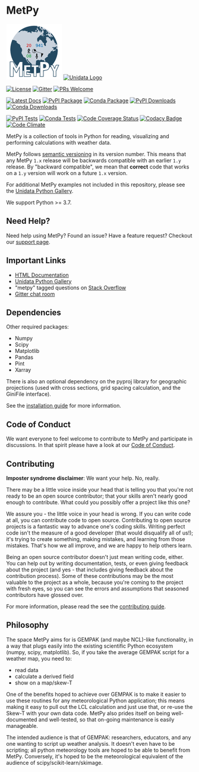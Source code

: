 MetPy
=====

[![MetPy Logo](https://github.com/Unidata/MetPy/raw/main/docs/_static/metpy_150x150.png)](https://unidata.github.io/MetPy/)
[![Unidata Logo](https://github.com/Unidata/MetPy/raw/main/docs/_static/unidata_150x150.png)](https://www.unidata.ucar.edu)

[![License](https://img.shields.io/pypi/l/metpy.svg)](https://pypi.python.org/pypi/MetPy/)
[![Gitter](https://badges.gitter.im/Unidata/MetPy.svg)](https://gitter.im/Unidata/MetPy?utm_source=badge&utm_medium=badge&utm_campaign=pr-badge)
[![PRs Welcome](https://img.shields.io/badge/PRs-welcome-brightgreen.svg?style=round-square)](https://egghead.io/series/how-to-contribute-to-an-open-source-project-on-github)

[![Latest Docs](https://github.com/Unidata/MetPy/workflows/Build%20Docs/badge.svg)](http://unidata.github.io/MetPy)
[![PyPI Package](https://img.shields.io/pypi/v/metpy.svg)](https://pypi.python.org/pypi/MetPy/)
[![Conda Package](https://anaconda.org/conda-forge/metpy/badges/version.svg)](https://anaconda.org/conda-forge/metpy)
[![PyPI Downloads](https://img.shields.io/pypi/dm/metpy.svg)](https://pypi.python.org/pypi/MetPy/)
[![Conda Downloads](https://anaconda.org/conda-forge/metpy/badges/downloads.svg)](https://anaconda.org/conda-forge/metpy)

[![PyPI Tests](https://github.com/Unidata/MetPy/workflows/PyPI%20Tests/badge.svg)](https://github.com/Unidata/MetPy/actions?query=workflow%3A%22PyPI+Tests%22)
[![Conda Tests](https://github.com/Unidata/MetPy/workflows/Conda%20Tests/badge.svg)](https://github.com/Unidata/MetPy/actions?query=workflow%3A%22Conda+Tests%22)
[![Code Coverage Status](https://codecov.io/github/Unidata/MetPy/coverage.svg?branch=main)](https://codecov.io/github/Unidata/MetPy?branch=main)
[![Codacy Badge](https://app.codacy.com/project/badge/Grade/2e64843f595c42e991457cb76fcfa769)](https://www.codacy.com/gh/Unidata/MetPy/dashboard)
[![Code Climate](https://codeclimate.com/github/Unidata/MetPy/badges/gpa.svg)](https://codeclimate.com/github/Unidata/MetPy)

MetPy is a collection of tools in Python for reading, visualizing and
performing calculations with weather data.

MetPy follows [semantic versioning](https://semver.org) in its version number. This means
that any MetPy ``1.x`` release will be backwards compatible with an earlier ``1.y`` release. By
"backward compatible", we mean that **correct** code that works on a ``1.y`` version will work
on a future ``1.x`` version.

For additional MetPy examples not included in this repository, please see the [Unidata Python
Gallery](https://unidata.github.io/python-gallery/).

We support Python >= 3.7.

Need Help?
----------

Need help using MetPy? Found an issue? Have a feature request? Checkout our
[support page](https://github.com/Unidata/MetPy/blob/main/SUPPORT.md).

Important Links
---------------

- [HTML Documentation](http://unidata.github.io/MetPy)
- [Unidata Python Gallery](https://unidata.github.io/python-gallery/)
- "metpy" tagged questions on [Stack Overflow](https://stackoverflow.com/questions/tagged/metpy)
- [Gitter chat room](https://gitter.im/Unidata/MetPy)

Dependencies
------------

Other required packages:

- Numpy
- Scipy
- Matplotlib
- Pandas
- Pint
- Xarray

There is also an optional dependency on the pyproj library for geographic
projections (used with cross sections, grid spacing calculation, and the GiniFile interface).

See the [installation guide](https://unidata.github.io/MetPy/latest/userguide/installguide.html)
for more information.

Code of Conduct
---------------

We want everyone to feel welcome to contribute to MetPy and participate in discussions. In that
spirit please have a look at our [Code of Conduct](https://github.com/Unidata/MetPy/blob/main/CODE_OF_CONDUCT.md).

Contributing
------------

**Imposter syndrome disclaimer**: We want your help. No, really.

There may be a little voice inside your head that is telling you that you're not ready to be
an open source contributor; that your skills aren't nearly good enough to contribute. What
could you possibly offer a project like this one?

We assure you - the little voice in your head is wrong. If you can write code at all,
you can contribute code to open source. Contributing to open source projects is a fantastic
way to advance one's coding skills. Writing perfect code isn't the measure of a good developer
(that would disqualify all of us!); it's trying to create something, making mistakes, and
learning from those mistakes. That's how we all improve, and we are happy to help others learn.

Being an open source contributor doesn't just mean writing code, either. You can help out by
writing documentation, tests, or even giving feedback about the project (and yes - that
includes giving feedback about the contribution process). Some of these contributions may be
the most valuable to the project as a whole, because you're coming to the project with fresh
eyes, so you can see the errors and assumptions that seasoned contributors have glossed over.

For more information, please read the see the [contributing guide](https://github.com/Unidata/MetPy/blob/main/CONTRIBUTING.md).

Philosophy
----------

The space MetPy aims for is GEMPAK (and maybe NCL)-like functionality, in a way that plugs
easily into the existing scientific Python ecosystem (numpy, scipy, matplotlib). So, if you
take the average GEMPAK script for a weather map, you need to:

- read data
- calculate a derived field
- show on a map/skew-T

One of the benefits hoped to achieve over GEMPAK is to make it easier to use these routines for
any meteorological Python application; this means making it easy to pull out the LCL
calculation and just use that, or re-use the Skew-T with your own data code. MetPy also prides
itself on being well-documented and well-tested, so that on-going maintenance is easily
manageable.

The intended audience is that of GEMPAK: researchers, educators, and any one wanting to script
up weather analysis. It doesn't even have to be scripting; all python meteorology tools are
hoped to be able to benefit from MetPy. Conversely, it's hoped to be the meteorological
equivalent of the audience of scipy/scikit-learn/skimage.
